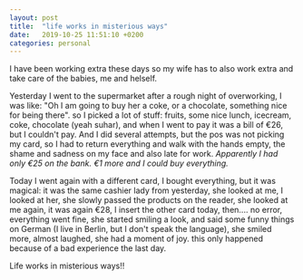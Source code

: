 ```yaml
---
layout: post
title:  "life works in misterious ways"
date:   2019-10-25 11:51:10 +0200
categories: personal
---
```

I have been working extra these days so my wife has to also work extra and take care of the babies, me and helself.

Yesterday I went to the supermarket after a rough night of overworking, I was like: "Oh I am going to buy her a coke, or a chocolate, something nice for being there".
so I picked a lot of stuff: fruits, some nice lunch, icecream, coke, chocolate (yeah suhar), and when I went to pay it was a bill of €26, but I couldn't pay.
And I did several attempts, but the pos was not picking my card, so I had to return everything and walk with the hands empty, the shame and sadness on my face
and also late for work.
*Apparently I had only €25 on the bank. €1 more and I could buy everything.*

Today I went again with a different card, I bought everything, but it was magical: it was the same cashier lady from yesterday, she looked at me, I looked at her,
she slowly passed the products on the reader, she looked at me again, it was again €28, I insert the other card today, then.... no error, everything went fine,
she started smiling a look, and said some funny things on German (I live in Berlin, but I don't speak the language), she smiled more, almost laughed, she 
had a moment of joy. this only happened because of a bad experience the last day.

Life works in misterious ways!!

